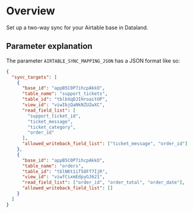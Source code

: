 # Overview

Set up a two-way sync for your Airtable base in Dataland.

## Parameter explanation

The parameter `AIRTABLE_SYNC_MAPPING_JSON` has a JSON format like so:

```json
{
  "sync_targets": [
    {
      "base_id": "appB5C0P7ihcpAkkO",
      "table_name": "support_tickets",
      "table_id": "tblbXqDJIHroaitOP",
      "view_id": "viwIbjQaNkNZUZwXC",
      "read_field_list": [
        "support_ticket_id",
        "ticket_message",
        "ticket_category",
        "order_id"
      ],
      "allowed_writeback_field_list": ["ticket_message", "order_id"]
    },
    {
      "base_id": "appB5C0P7ihcpAkkO",
      "table_name": "orders",
      "table_id": "tblNKt1iT5OFf7IjR",
      "view_id": "viwfCixmEdpyGJ621",
      "read_field_list": ["order_id", "order_total", "order_date"],
      "allowed_writeback_field_list": []
    }
  ]
}
```
